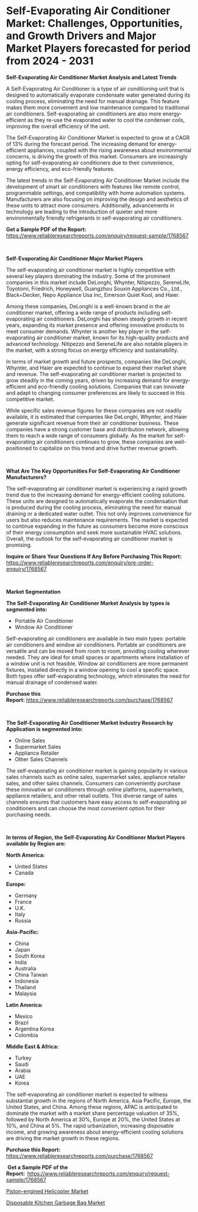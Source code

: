 <p><h1>Self-Evaporating Air Conditioner Market: Challenges, Opportunities, and Growth Drivers and Major Market Players forecasted for period from 2024 - 2031</h1></p><p><strong>Self-Evaporating Air Conditioner Market Analysis and Latest Trends</strong></p>
<p><p>A Self-Evaporating Air Conditioner is a type of air conditioning unit that is designed to automatically evaporate condensate water generated during its cooling process, eliminating the need for manual drainage. This feature makes them more convenient and low maintenance compared to traditional air conditioners. Self-evaporating air conditioners are also more energy-efficient as they re-use the evaporated water to cool the condenser coils, improving the overall efficiency of the unit.</p><p>The Self-Evaporating Air Conditioner Market is expected to grow at a CAGR of 13% during the forecast period. The increasing demand for energy-efficient appliances, coupled with the rising awareness about environmental concerns, is driving the growth of this market. Consumers are increasingly opting for self-evaporating air conditioners due to their convenience, energy efficiency, and eco-friendly features.</p><p>The latest trends in the Self-Evaporating Air Conditioner Market include the development of smart air conditioners with features like remote control, programmable settings, and compatibility with home automation systems. Manufacturers are also focusing on improving the design and aesthetics of these units to attract more consumers. Additionally, advancements in technology are leading to the introduction of quieter and more environmentally friendly refrigerants in self-evaporating air conditioners.</p></p>
<p><strong>Get a Sample PDF of the Report:&nbsp;</strong> <a href="https://www.reliableresearchreports.com/enquiry/request-sample/1768567">https://www.reliableresearchreports.com/enquiry/request-sample/1768567</a></p>
<p>&nbsp;</p>
<p><strong>Self-Evaporating Air Conditioner Major Market Players</strong></p>
<p><p>The self-evaporating air conditioner market is highly competitive with several key players dominating the industry. Some of the prominent companies in this market include DeLonghi, Whynter, Nitipezzo, SereneLife, Toyotomi, Friedrich, Honeywell, Guangzhou Souxin Appliances Co., Ltd., Black+Decker, Nepo Appliance Usa Inc, Emerson Quiet Kool, and Haier.</p><p>Among these companies, DeLonghi is a well-known brand in the air conditioner market, offering a wide range of products including self-evaporating air conditioners. DeLonghi has shown steady growth in recent years, expanding its market presence and offering innovative products to meet consumer demands. Whynter is another key player in the self-evaporating air conditioner market, known for its high-quality products and advanced technology. Nitipezzo and SereneLife are also notable players in the market, with a strong focus on energy efficiency and sustainability.</p><p>In terms of market growth and future prospects, companies like DeLonghi, Whynter, and Haier are expected to continue to expand their market share and revenue. The self-evaporating air conditioner market is projected to grow steadily in the coming years, driven by increasing demand for energy-efficient and eco-friendly cooling solutions. Companies that can innovate and adapt to changing consumer preferences are likely to succeed in this competitive market.</p><p>While specific sales revenue figures for these companies are not readily available, it is estimated that companies like DeLonghi, Whynter, and Haier generate significant revenue from their air conditioner business. These companies have a strong customer base and distribution network, allowing them to reach a wide range of consumers globally. As the market for self-evaporating air conditioners continues to grow, these companies are well-positioned to capitalize on this trend and drive further revenue growth.</p></p>
<p>&nbsp;</p>
<p><strong>What Are The Key Opportunities For Self-Evaporating Air Conditioner Manufacturers?</strong></p>
<p><p>The self-evaporating air conditioner market is experiencing a rapid growth trend due to the increasing demand for energy-efficient cooling solutions. These units are designed to automatically evaporate the condensation that is produced during the cooling process, eliminating the need for manual draining or a dedicated water outlet. This not only improves convenience for users but also reduces maintenance requirements. The market is expected to continue expanding in the future as consumers become more conscious of their energy consumption and seek more sustainable HVAC solutions. Overall, the outlook for the self-evaporating air conditioner market is promising.</p></p>
<p><strong>Inquire or Share Your Questions If Any Before Purchasing This Report:</strong> <a href="https://www.reliableresearchreports.com/enquiry/pre-order-enquiry/1768567">https://www.reliableresearchreports.com/enquiry/pre-order-enquiry/1768567</a></p>
<p>&nbsp;</p>
<p><strong>Market Segmentation</strong></p>
<p><strong>The Self-Evaporating Air Conditioner Market Analysis by types is segmented into:</strong></p>
<p><ul><li>Portable Air Conditioner</li><li>Window Air Conditioner</li></ul></p>
<p><p>Self-evaporating air conditioners are available in two main types: portable air conditioners and window air conditioners. Portable air conditioners are versatile and can be moved from room to room, providing cooling wherever needed. They are ideal for small spaces or apartments where installation of a window unit is not feasible. Window air conditioners are more permanent fixtures, installed directly in a window opening to cool a specific space. Both types offer self-evaporating technology, which eliminates the need for manual drainage of condensed water.</p></p>
<p><strong>Purchase this Report:&nbsp;</strong><a href="https://www.reliableresearchreports.com/purchase/1768567">https://www.reliableresearchreports.com/purchase/1768567</a></p>
<p>&nbsp;</p>
<p><strong>The Self-Evaporating Air Conditioner Market Industry Research by Application is segmented into:</strong></p>
<p><ul><li>Online Sales</li><li>Supermarket Sales</li><li>Appliance Retailer</li><li>Other Sales Channels</li></ul></p>
<p><p>The self-evaporating air conditioner market is gaining popularity in various sales channels such as online sales, supermarket sales, appliance retailer sales, and other sales channels. Consumers can conveniently purchase these innovative air conditioners through online platforms, supermarkets, appliance retailers, and other retail outlets. This diverse range of sales channels ensures that customers have easy access to self-evaporating air conditioners and can choose the most convenient option for their purchasing needs.</p></p>
<p>&nbsp;</p>
<p><strong>In terms of Region, the Self-Evaporating Air Conditioner Market Players available by Region are:</strong></p>
<p>
    <p> <strong> North America: </strong>
        <ul>
            <li>United States</li>
            <li>Canada</li>
        </ul>
        </p> 
    <p> <strong> Europe: </strong>
        <ul>
            <li>Germany</li>
            <li>France</li>
            <li>U.K.</li>
            <li>Italy</li>
            <li>Russia</li>
        </ul>
        </p> 
    <p> <strong> Asia-Pacific: </strong>
        <ul>
            <li>China</li>
            <li>Japan</li>
            <li>South Korea</li>
            <li>India</li>
            <li>Australia</li>
            <li>China Taiwan</li>
            <li>Indonesia</li>
            <li>Thailand</li>
            <li>Malaysia</li>
        </ul>
        </p> 
    <p> <strong> Latin America: </strong>
        <ul>
            <li>Mexico</li>
            <li>Brazil</li>
            <li>Argentina Korea</li>
            <li>Colombia</li>
        </ul>
        </p> 
    <p> <strong> Middle East & Africa: </strong>
        <ul>
            <li>Turkey</li>
            <li>Saudi</li>
            <li>Arabia</li>
            <li>UAE</li>
            <li>Korea</li>
        </ul>
    </p>
    </p>
<p><p>The self-evaporating air conditioner market is expected to witness substantial growth in the regions of North America, Asia Pacific, Europe, the United States, and China. Among these regions, APAC is anticipated to dominate the market with a market share percentage valuation of 35%, followed by North America at 30%, Europe at 20%, the United States at 10%, and China at 5%. The rapid urbanization, increasing disposable income, and growing awareness about energy-efficient cooling solutions are driving the market growth in these regions.</p></p>
<p><strong>Purchase this Report: </strong><a href="https://www.reliableresearchreports.com/purchase/1768567">https://www.reliableresearchreports.com/purchase/1768567</a></p>
<p>&nbsp;<strong>Get a Sample PDF of the Report:&nbsp;&nbsp;</strong><a href="https://www.reliableresearchreports.com/enquiry/request-sample/1768567">https://www.reliableresearchreports.com/enquiry/request-sample/1768567</a></p>
<p><strong></strong></p>
<p><p><a href="https://eight-handstand-8fb.notion.site/Insights-into-Piston-engined-Helicopter-Market-Size-Analysing-Market-Share-Trends-and-Growth-from-64b68de9532a4b8a96b205f98502a7ba">Piston-engined Helicopter Market</a></p><p><a href="https://github.com/CliffMedina6/Market-Research-Report-List-4/blob/main/disposable-kitchen-garbage-bag-market.md">Disposable Kitchen Garbage Bag Market</a></p></p>
